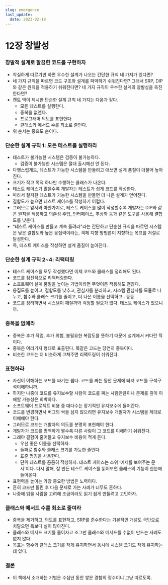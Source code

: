 ```yaml
---
slug: emergence
last_update:
  date: 2023-02-18
---
```


# 12장 창발성

### 창발적 설계로 깔끔한 코드를 구현하자

- 착실하게 따르기만 하면 우수한 설계가 나오는 간단한 규칙 네 가지가 있다면?
- 네 가지 규칙을 따르면 코드 구조와 설계를 파악하기 쉬워진다면? 그래서 SRP, DIP와 같은 원칙을 적용하기 쉬워진다면? 네 가지 규칙이 우수한 설계의 창발성을 촉진한다면?
- 켄트 백이 제시한 단순한 설계 규칙 네 가지는 다음과 같다.
  - 모든 테스트를 실행한다.
  - 중복을 없앤다.
  - 프로그래머 의도를 표현한다.
  - 클래스와 메서드 수를 최소로 줄인다.
- 위 순서는 중요도 순이다.

### 단순한 설계 규칙 1: 모든 테스트를 실행하라

- 테스트가 불가능한 시스템은 검증이 불가능하다.
  - 검증이 불가능한 시스템은 절대 출시해선 안 된다.
- 다행스럽게도, 테스트가 가능한 시스템을 만들려고 애쓰면 설계 품질이 더불어 높아진다.
- 크기가 작고 목적 하나만 수행하는 클래스가 나온다.
- 테스트 케이스가 많을수록 개발자는 테스트가 쉽게 코드를 작성한다.
- 따라서 철저한 테스트가 가능한 시스템을 만들면 더 나은 설계가 얻어진다.
- 결합도가 높으면 테스트 케이스를 작성하기 어렵다.
- 그러므로 앞서와 마찬가지로, 테스트 케이스를 많이 작성할수록 개발자는 DIP와 같은 원칙을 적용하고 의존성 주입, 인터페이스, 추상화 등과 같은 도구를 사용해 결합도를 낮춘다.
- “테스트 케이스를 만들고 계속 돌려라"라는 간단하고 단순한 규칙을 따르면 시스템은 낮은 결합도와 높은 응집력이라는, 객체 지향 방법론이 지향하는 목표를 저절로 달성한다.
- 즉, 테스트 케이스를 작성하면 설계 품질이 높아진다.

### 단순한 설계 규칙 2~4: 리팩터링

- 테스트 케이스를 모두 작성했다면 이제 코드와 클래스를 정리해도 된다.
- 코드를 점진적으로 리팩터링한다.
- 소프트웨어 설계 품질을 높이는 기법이라면 무엇이든 적용해도 괜찮다.
- 응집도를 높이고, 결합도를 낮추고, 관심사를 분리하고, 시스템 관심사를 모듈로 나누고, 함수와 클래스 크기를 줄이고, 더 나은 이름을 선택하고.. 등등
- 코드를 정리하면서 시스템이 깨질까봐 걱정할 필요가 없다. 테스트 케이스가 있으니까.

### 중복을 없애라

- 중복은 추가 작업, 추가 위험, 불필요한 복잡도를 뜻하기 때문에 설계에서 커다란 적이다.
- 중복은 여러가지 형태로 표출된다. 똑같은 코드는 당연히 중복이다.
- 비슷한 코드는 더 비슷하게 고쳐주면 리팩토링이 쉬워진다.

### 표현하라

- 자신이 이해하는 코드를 짜기는 쉽다. 코드를 짜는 동안 문제에 빠져 코드를 구석구석이해하니까.
- 하지만 나중에 코드를 유지보수할 사람이 코드를 짜는 사람만큼이나 문제를 깊이 이해할 가능성은 희박하다.
- 소프트웨어 프로젝트 비용 중 대다수는 장기적인 유지보수에 들어간다.
- 코드를 변경하면서 버그의 싹을 심지 않으려면 유지보수 개발자가 시스템을 제대로 이해해야 한다.
- 그러므로 코드는 개발자의 의도를 분명히 표현해야 한다.
- 개발자가 코드를 명백하게 짤수록 다른 사람이 그 코드를 이해하기 쉬워진다.
- 그래야 결함이 줄어들고 유지보수 비용이 적게 든다.
  - 우선 좋은 이름을 선택하자.
  - 둘째로 함수와 클래스 크기를 가능한 줄인다.
  - 표준 명칭을 사용한다.
  - 단위 테스트를 꼼꼼히 작성하자. 테스트 케이스는 소위 ‘예제를 보여주는 문서'이다. 다시 말해, 잘 만든 테스트 케이스를 읽어보면 클래스의 기능이 한눈에 들어온다.
- 표현력을 높이는 가장 중요한 방법은 노력이다.
- 흔히 코드만 돌린 후 다음 문제로 가는 사례가 너무도 흔하다.
- 나중에 읽을 사람을 고려해 조금이라도 읽기 쉽게 만들려고 고민하자.

### 클래스와 메서드 수를 최소로 줄여라

- 중복을 제거하고, 의도를 표현하고, SRP를 준수한다는 기본적인 개념도 극단으로 치달으면 득보다 실이 많아진다.
- 클래스와 메서드 크기를 줄이자고 조그만 클래스와 메서드를 수없이 만드는 사례도 없지 않다.
- 목표는 함수와 클래스 크기를 작게 유지하면서 동시에 시스템 크기도 작게 유지하는 데 있다.

### 결론

- 이 책에서 소개하는 기법은 수십년 동안 쌓은 경험의 정수이니 그냥 따르도록.
